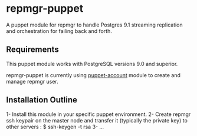 repmgr-puppet
=============

A puppet module for repmgr to handle Postgres 9.1 streaming replication and orchestration for failing back and forth.

Requirements
------------
This puppet module works with PostgreSQL versions 9.0 and superior.

repmgr-puppet is currently using [puppet-account](https://github.com/vaytess/puppet-account) module to create and manage repmgr user.

Installation Outline
--------------------
1- Install this module in your specific puppet environment.
2- Create repmgr ssh keypair on the master node and transfer it (typically the private key) to other servers :
    $ ssh-keygen -t rsa
3- ...
